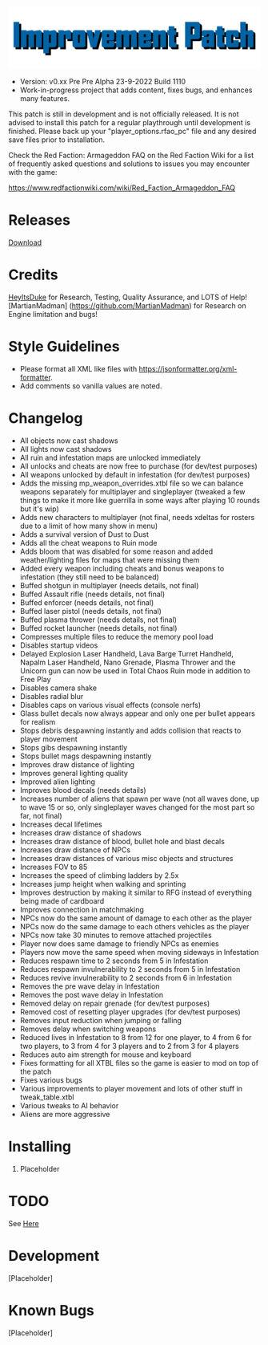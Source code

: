 ![Logo](https://raw.githubusercontent.com/CamoRF/Red-Faction-Armageddon-Improvement-Patch/camo-testing/Logo_Temp2.png?raw=true "Logo")
- Version: v0.xx Pre Pre Alpha 23-9-2022 Build 1110
- Work-in-progress project that adds content, fixes bugs, and enhances many features. 

This patch is still in development and is not officially released. It is not advised to install this patch for a regular playthrough until development is finished. Please back up your "player_options.rfao_pc" file and any desired save files prior to installation. 

Check the Red Faction: Armageddon FAQ on the Red Faction Wiki for a list of frequently asked questions and solutions to issues you may encounter with the game: 

https://www.redfactionwiki.com/wiki/Red_Faction_Armageddon_FAQ

# Releases

[Download](https://www.youtube.com/watch?v=dQw4w9WgXcQ)

# Credits

[HeyItsDuke](https://github.com/HeyItsDuke) for Research, Testing, Quality Assurance, and LOTS of Help!
[MartianMadman] (https://github.com/MartianMadman) for Research on Engine limitation and bugs!

# Style Guidelines

- Please format all XML like files with https://jsonformatter.org/xml-formatter. 
- Add comments so vanilla values are noted. 

# Changelog
* All objects now cast shadows 
* All lights now cast shadows
* All ruin and infestation maps are unlocked immediately 
* All unlocks and cheats are now free to purchase (for dev/test purposes)
* All weapons unlocked by default in infestation (for dev/test purposes)
* Adds the missing mp_weapon_overrides.xtbl file so we can balance weapons separately for multiplayer and singleplayer (tweaked a few things to make it more like guerrilla in some ways after playing 10 rounds but it's wip)
* Adds new characters to multiplayer (not final, needs xdeltas for rosters due to a limit of how many show in menu)
* Adds a survival version of Dust to Dust
* Adds all the cheat weapons to Ruin mode
* Adds bloom that was disabled for some reason and added weather/lighting files for maps that were missing them
* Added every weapon including cheats and bonus weapons to infestation (they still need to be balanced)
* Buffed shotgun in multiplayer (needs details, not final)
* Buffed Assault rifle  (needs details, not final)
* Buffed enforcer  (needs details, not final)
* Buffed laser pistol  (needs details, not final)
* Buffed plasma thrower  (needs details, not final)
* Buffed rocket launcher  (needs details, not final)
* Compresses multiple files to reduce the memory pool load
* Disables startup videos
* Delayed Explosion Laser Handheld, Lava Barge Turret Handheld, Napalm Laser Handheld, Nano Grenade, Plasma Thrower and the Unicorn gun can now be used in Total Chaos Ruin mode in addition to Free Play
* Disables camera shake
* Disables radial blur
* Disables caps on various visual effects (console nerfs)
* Glass bullet decals now always appear and only one per bullet appears for realism
* Stops debris despawning instantly and adds collision that reacts to player movement
* Stops gibs despawning instantly
* Stops bullet mags despawning instantly
* Improves draw distance of lighting
* Improves general lighting quality
* Improved alien lighting
* Improves blood decals (needs details)
* Increases number of aliens that spawn per wave (not all waves done, up to wave 15 or so, only singleplayer waves changed for the most part so far, not final)
* Increases decal lifetimes 
* Increases draw distance of shadows
* Increases draw distance of blood, bullet hole and blast decals
* Increases draw distance of NPCs
* Increases draw distances of various misc objects and structures
* Increases FOV to 85
* Increases the speed of climbing ladders by 2.5x
* Increases jump height when walking and sprinting
* Improves destruction by making it similar to RFG instead of everything being made of cardboard
* Improves connection in matchmaking
* NPCs now do the same amount of damage to each other as the player
* NPCs now do the same damage to each others vehicles as the player
* NPCs now take 30 minutes to remove attached projectiles 
* Player now does same damage to friendly NPCs as enemies
* Players now move the same speed when moving sideways in Infestation
* Reduces respawn time to 2 seconds from 5 in Infestation 
* Reduces respawn invulnerability to 2 seconds from 5 in Infestation
* Reduces revive invulnerability to 2 seconds from 6 in Infestation
* Removes the pre wave delay in Infestation
* Removes the post wave delay in Infestation
* Removed delay on repair grenade (for dev/test purposes)
* Removed cost of resetting player upgrades  (for dev/test purposes)
* Removes input reduction when jumping or falling
* Removes delay when switching weapons
* Reduced lives in Infestation to 8 from 12 for one player, to 4 from 6 for two players, to 3 from 4 for 3 players and to 2 from 3 for 4 players
* Reduces auto aim strength for mouse and keyboard
* Fixes formatting for all XTBL files so the game is easier to mod on top of the patch
* Fixes various bugs
* Various improvements to player movement and lots of other stuff in tweak_table.xtbl
* Various tweaks to AI behavior
* Aliens are more aggressive

# Installing

1. Placeholder

# TODO
See [Here](https://github.com/CamoRF/Red-Faction-Armageddon-Improvement-Patch/blob/main/to_do_list.txt) 

# Development
[Placeholder]

# Known Bugs
[Placeholder]
